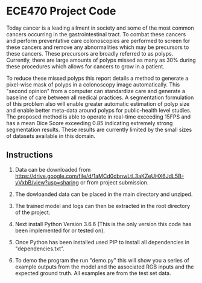 # ECE470 Project Code

Today cancer is a leading ailment in society and some of the most common cancers occurring in the gastrointestinal tract. To combat these cancers and perform preventative care colonoscopies are performed to screen for these cancers and remove any abnormalities which may be precursors to these cancers. These precursors are broadly referred to as polyps. Currently, there are large amounts of polyps missed as many as 30\% during these procedures which allows for cancers to grow in a patient.  

To reduce these missed polyps this report details a method to generate a pixel-wise mask of polyps in a colonoscopy image automatically. This "second opinion" from a computer can standardize care and generate a baseline of care between all medical practices. A segmentation formulation of this problem also will enable greater automatic estimation of polyp size and enable better meta-data around polyps for public-health level studies. The proposed method is able to operate in real-time exceeding 15FPS and has a mean Dice Score exceeding 0.85 indicating extremely strong segmentation results. These results are currently limited by the small sizes of datasets available in this domain. 

## Instructions

1. Data can be downloaded from https://drive.google.com/file/d/1aMCd0dbnwLtL3aKZeUHX6JdL5B-yVxbB/view?usp=sharing or from project submission.

2. The dowloanded data can be placed in the main directory and unziped.

3. The trained model and logs can then be extracted in the root directory of the project.

4. Next install Python Version 3.6.6 (This is the only version this code has been implemented for or tested on).

5. Once Python has been installed used PIP to install all dependencies in "dependencies.txt".

6. To demo the program the run "demo.py" this will show you a series of example outputs from the model and the associated RGB inputs and the expected ground truth. All examples are from the test set data. 

